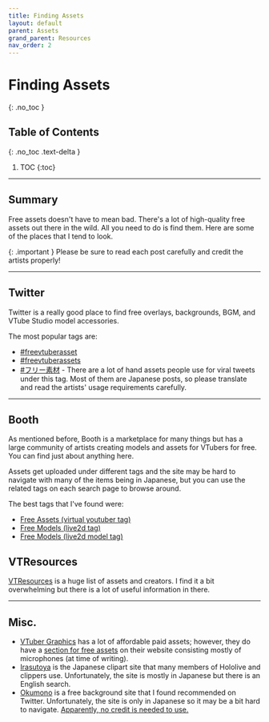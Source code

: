 ```yaml
---
title: Finding Assets
layout: default
parent: Assets
grand_parent: Resources
nav_order: 2
---
```


# Finding Assets
{: .no_toc }

## Table of Contents
{: .no_toc .text-delta }

1. TOC
{:toc}

-----

## Summary
Free assets doesn't have to mean bad. There's a lot of high-quality free assets out there in the wild. All you need to do is find them. Here are some of the places that I tend to look.

{: .important }
Please be sure to read each post carefully and credit the artists properly!

-----

## Twitter
Twitter is a really good place to find free overlays, backgrounds, BGM, and VTube Studio model accessories.

The most popular tags are:
* [#freevtuberasset](https://x.com/search?q=%23freevtuberasset)
* [#freevtuberassets](https://x.com/search?q=%23freevtuberassets)
* [#フリー素材](https://x.com/search?q=%23%E3%83%95%E3%83%AA%E3%83%BC%E7%B4%A0%E6%9D%90) - There are a lot of hand assets people use for viral tweets under this tag. Most of them are Japanese posts, so please translate and read the artists' usage requirements carefully.

-----

## Booth

As mentioned before, Booth is a marketplace for many things but has a large community of artists creating models and assets for VTubers for free. You can find just about anything here.

Assets get uploaded under different tags and the site may be hard to navigate with many of the items being in Japanese, but you can use the related tags on each search page to browse around.

The best tags that I've found were:
* [Free Assets (virtual youtuber tag)](https://booth.pm/en/items?tags%5B%5D=virtual+youtuber&max_price=0)
* [Free Models (live2d tag)](https://booth.pm/en/items?tags%5B%5D=live2d&max_price=0)
* [Free Models (live2d model tag)](https://booth.pm/en/items?tags%5B%5D=live2d%E3%83%A2%E3%83%87%E3%83%AB&max_price=0)

## VTResources

[VTResources](https://vtresources.carrd.co/) is a huge list of assets and creators. I find it a bit overwhelming but there is a lot of useful information in there.

-----

## Misc.

* [VTuber Graphics](https://vtubergraphics.com/) has a lot of affordable paid assets; however, they do have a [section for free assets](https://vtubergraphics.com/collections/free-resources) on their website consisting mostly of microphones (at time of writing).
* [Irasutoya](https://www.irasutoya.com/) is the Japanese clipart site that many members of Hololive and clippers use. Unfortunately, the site is mostly in Japanese but there is an English search.
* [Okumono](https://sozaino.site/) is a free background site that I found recommended on Twitter. Unfortunately, the site is only in Japanese so it may be a bit hard to navigate. [Apparently, no credit is needed to use.](https://www.reddit.com/r/VirtualYoutubers/comments/1bha1rj/comment/kvhhmgv/)
